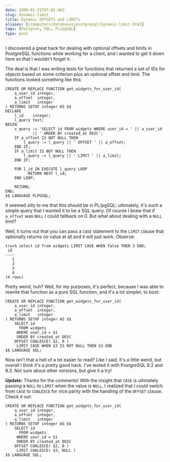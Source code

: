 ```yaml
--- 
date: 2009-01-31T07:01:40Z
slug: dynamic-limit
title: Dynamic OFFSETs and LIMITs
aliases: [/computers/databases/postgresql/dynamic-limit.html]
tags: [Postgres, SQL, PL/pgSQL]
type: post
---
```


I discovered a great hack for dealing with optional offsets and limits in
PostgreSQL functions while working for a client, and I wanted to get it down
here so that I wouldn't forget it.

The deal is that I was writing tests for functions that returned a set of IDs
for objects based on some criterion plus an optional offset and limit. The
functions looked something like this:

    CREATE OR REPLACE FUNCTION get_widgets_for_user_id(
        a_user_id integer,
        a_offset  integer,
        a_limit   integer
    ) RETURNS SETOF integer AS $$ 
    DECLARE  
        l_id    integer;
        l_query text;
    BEGIN
        v_query := 'SELECT id FROM widgets WHERE user_id = ' || a_user_id
                || ' ORDER BY created_at DESC';
        IF a_offset IS NOT NULL THEN 
            l_query := l_query || ' OFFSET ' || a_offset; 
        END IF; 
        IF a_limit IS NOT NULL THEN 
            l_query := l_query || ' LIMIT ' || a_limit; 
        END IF; 

        FOR l_id IN EXECUTE l_query LOOP 
              RETURN NEXT l_id;
        END LOOP; 
         
        RETURN; 
    END;
    $$ LANGUAGE PLPGSQL;

It seemed silly to me that this should be in PL/pgSQL: ultimately, it's such a
simple query that I wanted it to be a SQL query. Of course I knew that if
`a_offset` was `NULL` I could fallback on 0. But what about dealing with a
`NULL` limit?

Well, it turns out that you can pass a `CASE` statement to the `LIMIT` clause
that optionally returns no value at all and it will just work. Observe:

    try=% select id from widgets LIMIT CASE WHEN false THEN 3 END;
     id
    ----
       1
       2
       3
       4
    (4 rows)

Pretty weird, huh? Well, for my purposes, it's perfect, because I was able to
rewrite that function as a pure SQL function, and it's a lot simpler, to boot:

    CREATE OR REPLACE FUNCTION get_widgets_for_user_id(
        a_user_id integer,
        a_offset  integer,
        a_limit   integer
    ) RETURNS SETOF integer AS $$ 
        SELECT id
          FROM widgets
         WHERE user_id = $1
         ORDER BY created_at DESC
        OFFSET COALESCE( $2, 0 )
         LIMIT CASE WHEN $3 IS NOT NULL THEN $3 END
    $$ LANGUAGE SQL;

Now isn't that a hell of a lot easier to read? Like I said, it's a little weird,
but overall I think it's a pretty good hack. I've tested it with PostgreSQL 8.2
and 8.3. Not sure about other versions, but give it a try!

**Update:** Thanks for the comments! With the insight that `CASE` is ultimately
passing a `NULL` to `LIMIT` when the value is `NULL`, I realized that I could
switch from `CASE` to `COALESCE` for nice parity with the handling of the
`OFFSET` clause. Check it out:

    CREATE OR REPLACE FUNCTION get_widgets_for_user_id(
        a_user_id integer,
        a_offset  integer,
        a_limit   integer
    ) RETURNS SETOF integer AS $$ 
        SELECT id
          FROM widgets
         WHERE user_id = $1
         ORDER BY created_at DESC
        OFFSET COALESCE( $2, 0 )
         LIMIT COALESCE( $3, NULL )
    $$ LANGUAGE SQL;
